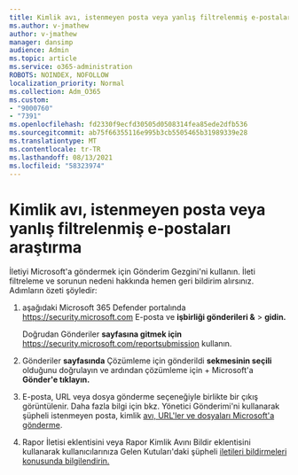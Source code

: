 ```yaml
---
title: Kimlik avı, istenmeyen posta veya yanlış filtrelenmiş e-postaları araştırma
ms.author: v-jmathew
author: v-jmathew
manager: dansimp
audience: Admin
ms.topic: article
ms.service: o365-administration
ROBOTS: NOINDEX, NOFOLLOW
localization_priority: Normal
ms.collection: Adm_O365
ms.custom:
- "9000760"
- "7391"
ms.openlocfilehash: fd2330f9ecfd30505d0508314fea85ede2dfb536
ms.sourcegitcommit: ab75f66355116e995b3cb5505465b31989339e28
ms.translationtype: MT
ms.contentlocale: tr-TR
ms.lasthandoff: 08/13/2021
ms.locfileid: "58323974"
---
```

# <a name="investigate-phishing-spam-or-incorrectly-filtered-email"></a>Kimlik avı, istenmeyen posta veya yanlış filtrelenmiş e-postaları araştırma

İletiyi Microsoft'a göndermek için Gönderim Gezgini'ni kullanın. İleti filtreleme ve sorunun nedeni hakkında hemen geri bildirim alırsınız. Adımların özeti şöyledir:

1. aşağıdaki Microsoft 365 Defender portalında <https://security.microsoft.com> E-posta ve **işbirliği gönderileri &** \> **gidin.**

   Doğrudan Gönderiler **sayfasına gitmek için** <https://security.microsoft.com/reportsubmission> kullanın.

2. Gönderiler **sayfasında** Çözümleme için gönderildi **sekmesinin seçili** olduğunu doğrulayın ve ardından çözümleme için + Microsoft'a **Gönder'e tıklayın.**

3. E-posta, URL veya dosya gönderme seçeneğiyle birlikte bir çıkış görüntülenir. Daha fazla bilgi için bkz. Yönetici Gönderimi'ni kullanarak şüpheli istenmeyen posta, kimlik [avı, URL'ler ve dosyaları Microsoft'a gönderme](https://docs.microsoft.com/microsoft-365/security/office-365-security/admin-submission).

4. Rapor İletisi eklentisini veya Rapor Kimlik Avını Bildir eklentisini kullanarak kullanıcılarınıza Gelen Kutuları'daki şüpheli [iletileri bildirmeleri konusunda bilgilendirin.](https://docs.microsoft.com/microsoft-365/security/office-365-security/enable-the-report-message-add-in)
